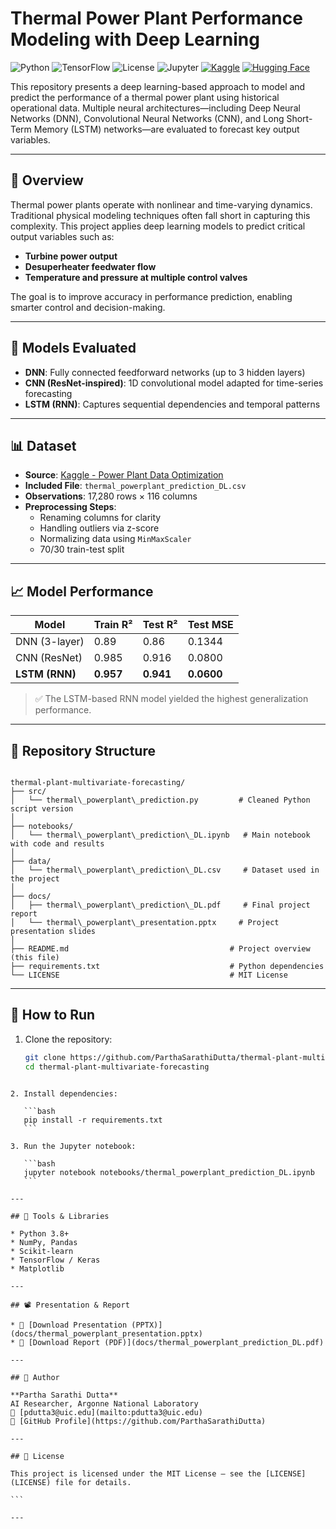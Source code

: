 
# Thermal Power Plant Performance Modeling with Deep Learning

![Python](https://img.shields.io/badge/Python-3.8%2B-blue)
![TensorFlow](https://img.shields.io/badge/TensorFlow-2.x-orange)
![License](https://img.shields.io/badge/License-MIT-green)
![Jupyter](https://img.shields.io/badge/Notebook-Jupyter-yellow)
[![Kaggle](https://img.shields.io/badge/Kaggle-Notebook-blue)](https://www.kaggle.com/datasets/deepakburi062/power-plant-data-optimization-problem)
[![Hugging Face](https://img.shields.io/badge/HuggingFace-Compatible-yellow)](https://huggingface.co/spaces)

This repository presents a deep learning-based approach to model and predict the performance of a thermal power plant using historical operational data. Multiple neural architectures—including Deep Neural Networks (DNN), Convolutional Neural Networks (CNN), and Long Short-Term Memory (LSTM) networks—are evaluated to forecast key output variables.

---

## 🧭 Overview

Thermal power plants operate with nonlinear and time-varying dynamics. Traditional physical modeling techniques often fall short in capturing this complexity. This project applies deep learning models to predict critical output variables such as:

- **Turbine power output**
- **Desuperheater feedwater flow**
- **Temperature and pressure at multiple control valves**

The goal is to improve accuracy in performance prediction, enabling smarter control and decision-making.

---

## 🧠 Models Evaluated

- **DNN**: Fully connected feedforward networks (up to 3 hidden layers)
- **CNN (ResNet-inspired)**: 1D convolutional model adapted for time-series forecasting
- **LSTM (RNN)**: Captures sequential dependencies and temporal patterns

---

## 📊 Dataset

- **Source**: [Kaggle - Power Plant Data Optimization](https://www.kaggle.com/datasets/deepakburi062/power-plant-data-optimization-problem)
- **Included File**: `thermal_powerplant_prediction_DL.csv`
- **Observations**: 17,280 rows × 116 columns
- **Preprocessing Steps**:
  - Renaming columns for clarity
  - Handling outliers via z-score
  - Normalizing data using `MinMaxScaler`
  - 70/30 train-test split

---

## 📈 Model Performance

| Model          | Train R²  | Test R²   | Test MSE   |
| -------------- | --------- | --------- | ---------- |
| DNN (3-layer)  | 0.89      | 0.86      | 0.1344     |
| CNN (ResNet)   | 0.985     | 0.916     | 0.0800     |
| **LSTM (RNN)** | **0.957** | **0.941** | **0.0600** |

> ✅ The LSTM-based RNN model yielded the highest generalization performance.

---

## 📁 Repository Structure

```

thermal-plant-multivariate-forecasting/
├── src/
│   └── thermal\_powerplant\_prediction.py         # Cleaned Python script version
│
├── notebooks/
│   └── thermal\_powerplant\_prediction\_DL.ipynb   # Main notebook with code and results
│
├── data/
│   └── thermal\_powerplant\_prediction\_DL.csv     # Dataset used in the project
│
├── docs/
│   ├── thermal\_powerplant\_prediction\_DL.pdf     # Final project report
│   └── thermal\_powerplant\_presentation.pptx     # Project presentation slides
│
├── README.md                                    # Project overview (this file)
├── requirements.txt                             # Python dependencies
└── LICENSE                                      # MIT License

````

---

## 🚀 How to Run

1. Clone the repository:
   ```bash
   git clone https://github.com/ParthaSarathiDutta/thermal-plant-multivariate-forecasting.git
   cd thermal-plant-multivariate-forecasting
````

2. Install dependencies:

   ```bash
   pip install -r requirements.txt
   ```

3. Run the Jupyter notebook:

   ```bash
   jupyter notebook notebooks/thermal_powerplant_prediction_DL.ipynb
   ```

---

## 🧪 Tools & Libraries

* Python 3.8+
* NumPy, Pandas
* Scikit-learn
* TensorFlow / Keras
* Matplotlib

---

## 📽️ Presentation & Report

* 📎 [Download Presentation (PPTX)](docs/thermal_powerplant_presentation.pptx)
* 📄 [Download Report (PDF)](docs/thermal_powerplant_prediction_DL.pdf)

---

## 👤 Author

**Partha Sarathi Dutta**
AI Researcher, Argonne National Laboratory
📧 [pdutta3@uic.edu](mailto:pdutta3@uic.edu)
🔗 [GitHub Profile](https://github.com/ParthaSarathiDutta)

---

## 📜 License

This project is licensed under the MIT License — see the [LICENSE](LICENSE) file for details.

```

---


